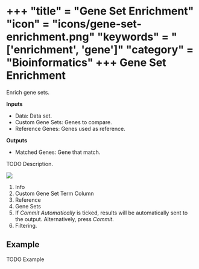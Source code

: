 +++
"title" = "Gene Set Enrichment"
"icon" = "icons/gene-set-enrichment.png"
"keywords" = "['enrichment', 'gene']"
"category" = "Bioinformatics"
+++
Gene Set Enrichment
===================

Enrich gene sets.

**Inputs**
- Data: Data set.
- Custom Gene Sets: Genes to compare.
- Reference Genes: Genes used as reference.

**Outputs**
- Matched Genes: Gene that match.


TODO Description.

![](/images/gene_set_enrichment/Gene-Set-Enrichment-stamped.png)

1. Info
2. Custom Gene Set Term Column
3. Reference
4. Gene Sets
5. If *Commit Automatically* is ticked, results will be automatically sent to the output. Alternatively, press *Commit*.
6. Filtering.

Example
-------

TODO Example
